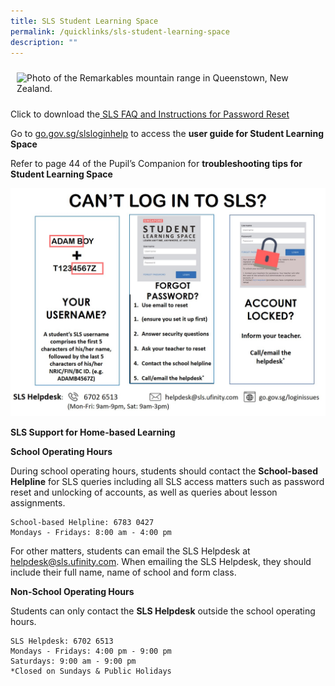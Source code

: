 ```yaml
---
title: SLS Student Learning Space
permalink: /quicklinks/sls-student-learning-space
description: ""
---
```

<!-- Codes by HTML.am -->

<!-- CSS Code -->
<style type="text/css" scoped>
img.GeneratedImage {
width:300px;height:200px;margin:10px;border-width:0px;border-color:#000000;border-style:solid;
}
</style>

<!-- HTML Code -->
<img src="https://angsanapri.moe.edu.sg/qql/slot/u167/quicklinks/forstaff/SLS.png" alt="Photo of the Remarkables mountain range in Queenstown, New Zealand." class="GeneratedImage">


Click to download the[ SLS FAQ and Instructions for Password Reset ](https://angsanapri.moe.edu.sg/qql/slot/u167/quicklinks/SLS/SLS%20FAQ%20and%20Instructions%20for%20Password%20Reset%20(New).pdf)

Go to [go.gov.sg/slsloginhelp](https://docs.learning.moe.edu.sg/sls-user-guide/vle/logintroubleshooting/index.html) to access the **user guide for Student Learning Space**

Refer to page 44 of the Pupil’s Companion for **troubleshooting tips for Student Learning Space**

![SLS troubleshooting](/images/SLS%20troubleshooting%20tips.jpg)

**SLS Support for Home-based Learning**

**School Operating Hours**

During school operating hours, students should contact the **School-based Helpline** for SLS queries including all SLS access matters such as password reset and unlocking of accounts, as well as queries about lesson assignments.


	School-based Helpline: 6783 0427
	Mondays - Fridays: 8:00 am - 4:00 pm


For other matters, students can email the SLS Helpdesk at helpdesk@sls.ufinity.com. When emailing the SLS Helpdesk, they should include their full name, name of school and form class.


**Non-School Operating Hours**

Students can only contact the **SLS Helpdesk** outside the school operating hours. 

	SLS Helpdesk: 6702 6513
	Mondays - Fridays: 4:00 pm - 9:00 pm
	Saturdays: 9:00 am - 9:00 pm
	*Closed on Sundays & Public Holidays
